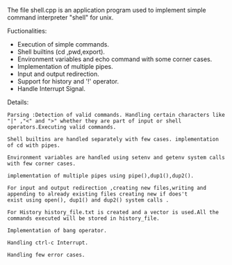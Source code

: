 The file shell.cpp is an application program used to implement simple command interpreter "shell" for unix.

Fuctionalities:
 -  Execution of simple commands.
 -  Shell builtins (cd ,pwd,export).
 -  Environment variables and echo command with some corner cases.
 -  Implementation of multiple pipes.
 -  Input and output redirection.
 -  Support for history and '!' operator.
 -  Handle Interrupt Signal.


Details:

 	Parsing :Detection of valid commands. Handling certain characters like "|" ,"<" and ">" whether they are part of input or shell 	operators.Executing valid commands.

	Shell builtins are handled separately with few cases. implementation of cd with pipes.

	Environment variables are handled using setenv and getenv system calls with few corner cases.

	implementation of multiple pipes using pipe(),dup1(),dup2(). 

	For input and output redirection ,creating new files,writing and appending to already existing files creating new if does't 		exist using open(), dup1() and dup2() system calls . 

	For History history_file.txt is created and a vector is used.All the commands executed will be stored in history_file.

	Implementation of bang operator.
	
	Handling ctrl-c Interrupt.

	Handling few error cases.
	

